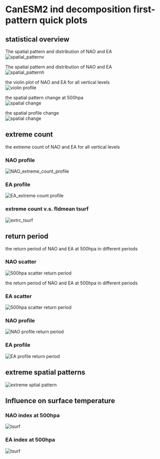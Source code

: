 



# CanESM2 ind decomposition first-pattern quick plots

## statistical overview


The spatial pattern and distribution of NAO and EA  
![spatial_patternv](plots/CanESM2/CanESM2_ind_first_spatial_pattern_violin500hpa.png)

The spatial pattern and distribution of NAO and EA  
![spatial_patternh](plots/CanESM2/CanESM2_ind_first_spatial_pattern_hist500hpa.png)

the violin plot of NAO and EA for all vertical levels  
![violin profile](plots/CanESM2/CanESM2_ind_first_violin_profile.png)

the spatial pattern change at 500hpa  
![spatial change](plots/CanESM2/CanESM2_ind_first_spatial_pattern_change_map.png)

the spatial profile change  
![spatial change](plots/CanESM2/CanESM2_ind_first_spatial_pattern_change_profile.png)
## extreme count


the extreme count of NAO and EA for all vertical levels
### NAO profile
  
![NAO_extreme_count_profile](plots/CanESM2/CanESM2_ind_first_NAO_extreme_count_profile.png)
### EA profile
  
![EA_extreme count profile](plots/CanESM2/CanESM2_ind_first_EA_extreme_count_profile.png)
### extreme count v.s. fldmean tsurf
  
![extrc_tsurf](plots/CanESM2/CanESM2_ind_first_extrc_fldmean_ts_scatter.png)
## return period


the return period of NAO and EA at 500hpa in different periods
### NAO scatter
  
![500hpa scatter return period](plots/CanESM2/CanESM2_ind_first_NAO_return_period_scatter.png)

the return period of NAO and EA at 500hpa in different periods
### EA scatter
  
![500hpa scatter return period](plots/CanESM2/CanESM2_ind_first_EA_return_period_scatter.png)
### NAO profile
  
![NAO profile return period](plots/CanESM2/CanESM2_ind_first_NAO_return_period_profile.png)
### EA profile
  
![EA profile return period](plots/CanESM2/CanESM2_ind_first_EA_return_period_profile.png)
## extreme spatial patterns
  
![extreme sptial pattern](plots/CanESM2/CanESM2_ind_first_extreme_spatial_pattern_1000hpa.png)
## Influence on surface temperature

### NAO index at 500hpa
  
![tsurf](plots/CanESM2/CanESM2_ind_first_composite_tsurf_NAO.png)
### EA index at 500hpa
  
![tsurf](plots/CanESM2/CanESM2_ind_first_composite_tsurf_EA.png)